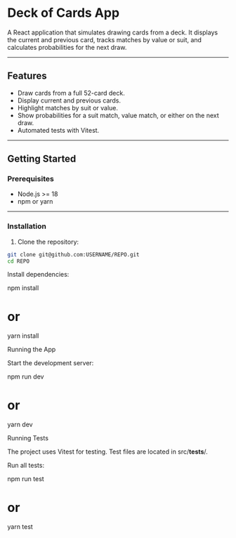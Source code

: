 # Deck of Cards App

A React application that simulates drawing cards from a deck. It displays the current and previous card, tracks matches by value or suit, and calculates probabilities for the next draw.

---

## Features

- Draw cards from a full 52-card deck.
- Display current and previous cards.
- Highlight matches by suit or value.
- Show probabilities for a suit match, value match, or either on the next draw.
- Automated tests with Vitest.

---

## Getting Started

### Prerequisites

- Node.js >= 18
- npm or yarn

---

### Installation

1. Clone the repository:

```bash
git clone git@github.com:USERNAME/REPO.git
cd REPO
```

Install dependencies:

npm install

# or

yarn install

Running the App

Start the development server:

npm run dev

# or

yarn dev

Running Tests

The project uses Vitest for testing. Test files are located in src/**tests**/.

Run all tests:

npm run test

# or

yarn test
